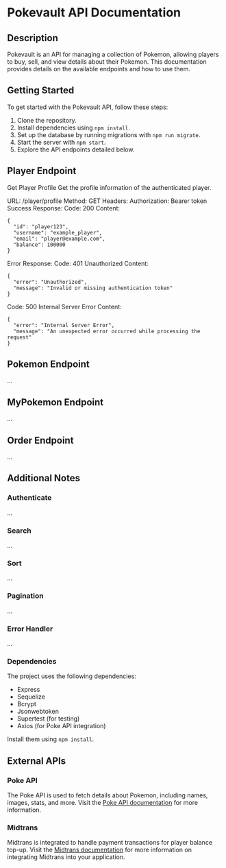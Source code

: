 # Pokevault API Documentation

## Description

Pokevault is an API for managing a collection of Pokemon, allowing players to buy, sell, and view details about their Pokemon. This documentation provides details on the available endpoints and how to use them.

## Getting Started

To get started with the Pokevault API, follow these steps:

1. Clone the repository.
2. Install dependencies using `npm install`.
3. Set up the database by running migrations with `npm run migrate`.
4. Start the server with `npm start`.
5. Explore the API endpoints detailed below.

## Player Endpoint

Get Player Profile
Get the profile information of the authenticated player.

URL: /player/profile
Method: GET
Headers:
Authorization: Bearer token
Success Response:
Code: 200
Content:

```
{
  "id": "player123",
  "username": "example_player",
  "email": "player@example.com",
  "balance": 100000
}
```
Error Response:
Code: 401 Unauthorized
Content:
```
{
  "error": "Unauthorized",
  "message": "Invalid or missing authentication token"
}
```
Code: 500 Internal Server Error
Content:
```
{
  "error": "Internal Server Error",
  "message": "An unexpected error occurred while processing the request"
}
```

## Pokemon Endpoint

...

## MyPokemon Endpoint

...

## Order Endpoint

...

## Additional Notes

### Authenticate

...

### Search

...

### Sort

...

### Pagination

...

### Error Handler

...

### Dependencies

The project uses the following dependencies:

- Express
- Sequelize
- Bcrypt
- Jsonwebtoken
- Supertest (for testing)
- Axios (for Poke API integration)

Install them using `npm install`.

## External APIs

### Poke API

The Poke API is used to fetch details about Pokemon, including names, images, stats, and more. Visit the [Poke API documentation](https://pokeapi.co/docs/v2) for more information.

### Midtrans

Midtrans is integrated to handle payment transactions for player balance top-up. Visit the [Midtrans documentation](https://docs.midtrans.com) for more information on integrating Midtrans into your application.

